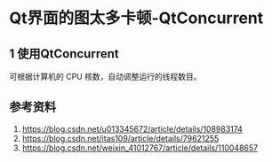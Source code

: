 # Qt界面的图太多卡顿-QtConcurrent   

## 1 使用QtConcurrent      

可根据计算机的 CPU 核数，自动调整运行的线程数目。     







## 参考资料   
1. https://blog.csdn.net/u013345672/article/details/108983174   
2. https://blog.csdn.net/itas109/article/details/79621255   
3. https://blog.csdn.net/weixin_41012767/article/details/110048657  